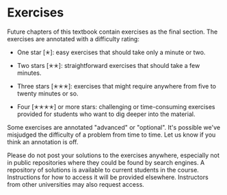 # Exercises

Future chapters of this textbook contain exercises as the final section. The
exercises are annotated with a difficulty rating:

* One star [&#10029;]:  easy exercises that should take only a minute or two.

* Two stars [&#10029;&#10029;]: straightforward exercises that should take a few  
  minutes.
  
* Three stars [&#10029;&#10029;&#10029;]: exercises that might require anywhere
  from five to twenty minutes or so.  

* Four [&#10029;&#10029;&#10029;&#10029;] or more stars: challenging or
  time-consuming exercises provided for students who want to dig deeper into the
  material.

Some exercises are annotated "advanced" or "optional". It's possible we've
misjudged the difficulty of a problem from time to time. Let us know if you
think an annotation is off.

Please do not post your solutions to the exercises anywhere, especially not in
public repositories where they could be found by search engines. A repository of
solutions is available to current students in the course. Instructions for how
to access it will be provided elsewhere. Instructors from other universities may
also request access.
